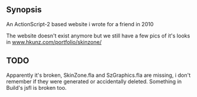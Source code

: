 ## Synopsis

An ActionScript-2 based website i wrote for a friend in 2010

The website doesn't exist anymore but we still have a few pics of it's looks in www.hkunz.com/portfolio/skinzone/

## TODO

Apparently it's broken, SkinZone.fla and SzGraphics.fla are missing, i don't remember if they were generated or accidentally deleted. Something in Build's jsfl is broken too.
